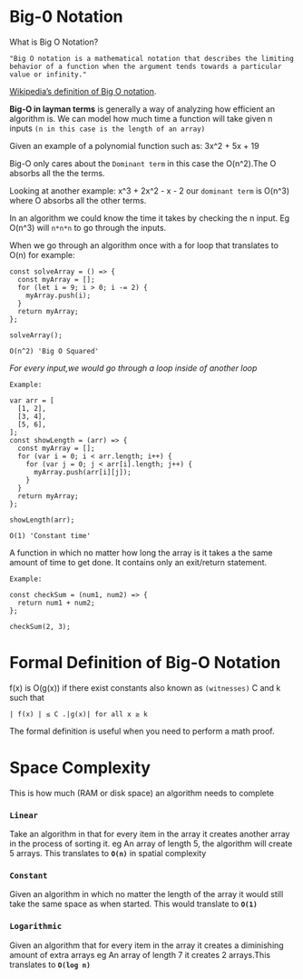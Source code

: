 # Big-0 Notation

What is Big O Notation?

```
"Big O notation is a mathematical notation that describes the limiting behavior of a function when the argument tends towards a particular value or infinity."
```

[Wikipedia’s definition of Big O notation](https://en.wikipedia.org/wiki/Big_O_notation).

**Big-O in layman terms** is generally a way of analyzing how efficient an algorithm is. We can model how much time a function will take given n inputs `(n in this case is the length of an array)`

Given an example of a polynomial function such as: 3x^2 + 5x + 19

Big-O only cares about the `Dominant term` in this case the O(n^2).The O absorbs all the the terms.

Looking at another example: x^3 + 2x^2 - x - 2 our `dominant term` is O(n^3) where O absorbs all the other terms.

In an algorithm we could know the time it takes by checking the n input. Eg O(n^3) will `n*n*n` to go through the inputs.

When we go through an algorithm once with a for loop that translates to O(n)
for example:

```
const solveArray = () => {
  const myArray = [];
  for (let i = 9; i > 0; i -= 2) {
    myArray.push(i);
  }
  return myArray;
};

solveArray();
```

`O(n^2) 'Big O Squared'`

_For every input,we would go through a loop inside of another loop_

`Example:`

```
var arr = [
  [1, 2],
  [3, 4],
  [5, 6],
];
const showLength = (arr) => {
  const myArray = [];
  for (var i = 0; i < arr.length; i++) {
    for (var j = 0; j < arr[i].length; j++) {
      myArray.push(arr[i][j]);
    }
  }
  return myArray;
};

showLength(arr);
```

`O(1) 'Constant time'`

A function in which no matter how long the array is it takes a the same amount of time to get done. It contains only an exit/return statement.

`Example:`

```
const checkSum = (num1, num2) => {
  return num1 + num2;
};

checkSum(2, 3);
```

# Formal Definition of Big-O Notation

f(x) is O(g(x)) if there exist constants also known as `(witnesses)` C and k such that

`| f(x) | ≤ C .|g(x)| for all x ≥ k`

The formal definition is useful when you need to perform a math proof.

# Space Complexity

This is how much (RAM or disk space) an algorithm needs to complete

### `Linear`

Take an algorithm in that for every item in the array it creates another array in the process of sorting it. eg An array of length 5, the algorithm will create 5 arrays. This translates to **`O(n)`** in spatial complexity

### `Constant`

Given an algorithm in which no matter the length of the array it would still take the same space as when started. This would translate to **`O(1)`**

### `Logarithmic`

Given an algorithm that for every item in the array it creates a diminishing amount of extra arrays eg An array of length 7 it creates 2 arrays.This translates to **`O(log n)`**
